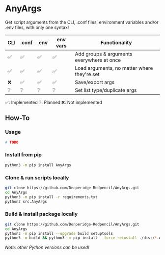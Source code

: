 # AnyArgs

Get script arguments from the CLI, .conf files, environment variables and/or .env files, with only one syntax!


| CLI  | .conf | .env | env vars | Functionality | 
| ---- | ----- | ---- | -------- | ------------- |
|  ✅  |  ✅   |  ✅  |    ✅    | Add groups & arguments everywhere at once        |
|  ✅  |  ✅   |  ✅  |    ✅    | Load arguments, no matter where they're set      |
|  ❌  |  ✅   |  ✅  |    ✅    | Save/export args                                 |
|  ❔  |  ❔   |  ❔  |    ❔    | Set list type/duplicate args                     |


✅: Implemented
❔: Planned
❌: Not implemented

## How-To
### Usage
```python
# TODO
```

### Install from pip
```bash
python3 -m pip install AnyArgs 
```

### Clone & run scripts locally
```bash
git clone https://github.com/Denperidge-Redpencil/AnyArgs.git
cd AnyArgs
python3 -m pip install -r requirements.txt
python3 src.AnyArgs
```

### Build & install package locally
```bash
git clone https://github.com/Denperidge-Redpencil/AnyArgs.git
cd AnyArgs
python3 -m pip install --upgrade build setuptools
python3 -m build && python3 -m pip install --force-reinstall ./dist/*.whl
```
*Note: other Python versions can be used!*

